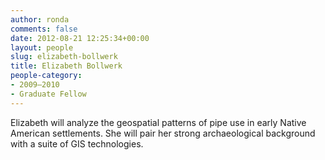 ```yaml
---
author: ronda
comments: false
date: 2012-08-21 12:25:34+00:00
layout: people
slug: elizabeth-bollwerk
title: Elizabeth Bollwerk
people-category:
- 2009–2010
- Graduate Fellow
---
```


Elizabeth will analyze the geospatial patterns of pipe use in early Native American settlements. She will pair her strong archaeological background with a suite of GIS technologies.
